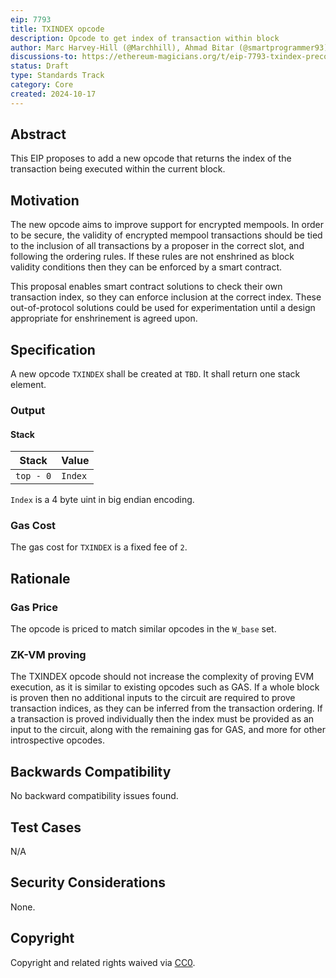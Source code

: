 ```yaml
---
eip: 7793
title: TXINDEX opcode
description: Opcode to get index of transaction within block
author: Marc Harvey-Hill (@Marchhill), Ahmad Bitar (@smartprogrammer93)
discussions-to: https://ethereum-magicians.org/t/eip-7793-txindex-precompile/21513
status: Draft
type: Standards Track
category: Core
created: 2024-10-17
---
```


## Abstract

This EIP proposes to add a new opcode that returns the index of the transaction being executed within the current block.

## Motivation

The new opcode aims to improve support for encrypted mempools. In order to be secure, the validity of encrypted mempool transactions should be tied to the inclusion of all transactions by a proposer in the correct slot, and following the ordering rules. If these rules are not enshrined as block validity conditions then they can be enforced by a smart contract.

This proposal enables smart contract solutions to check their own transaction index, so they can enforce inclusion at the correct index. These out-of-protocol solutions could be used for experimentation until a design appropriate for enshrinement is agreed upon.

## Specification

A new opcode `TXINDEX` shall be created at `TBD`. It shall return one stack element.

### Output

#### Stack

| Stack      | Value    |
| ---------- | -------- |
| `top - 0`  | `Index`  |

`Index` is a 4 byte uint in big endian encoding. 

### Gas Cost

The gas cost for `TXINDEX` is a fixed fee of `2`.

## Rationale

### Gas Price

The opcode is priced to match similar opcodes in the `W_base` set.

### ZK-VM proving

The TXINDEX opcode should not increase the complexity of proving EVM execution, as it is similar to existing opcodes such as GAS. If a whole block is proven then no additional inputs to the circuit are required to prove transaction indices, as they can be inferred from the transaction ordering. If a transaction is proved individually then the index must be provided as an input to the circuit, along with the remaining gas for GAS, and more for other introspective opcodes.

## Backwards Compatibility

No backward compatibility issues found.

## Test Cases

N/A

## Security Considerations

None.

## Copyright

Copyright and related rights waived via [CC0](../LICENSE.md).
